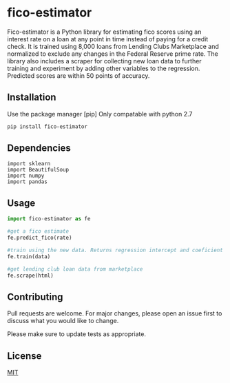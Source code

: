 # fico-estimator

Fico-estimator is a Python library for estimating fico scores using an interest rate on a loan at any point in time instead of paying for a credit check.
It is trained using 8,000 loans from Lending Clubs Marketplace and normalized to exclude any changes in the Federal Reserve prime rate. The library also includes a scraper for collecting new loan data to further training and experiment by adding other variables to the regression. Predicted scores are within 50 points of accuracy. 
## Installation

Use the package manager [pip] Only compatable with python 2.7
```bash
pip install fico-estimator
```

## Dependencies
```
import sklearn
import BeautifulSoup
import numpy
import pandas
```

## Usage

```python
import fico-estimator as fe

#get a fico estimate
fe.predict_fico(rate)

#train using the new data. Returns regression intercept and coeficient (y = mx + b)
fe.train(data)

#get lending club loan data from marketplace
fe.scrape(html)
```

## Contributing
Pull requests are welcome. For major changes, please open an issue first to discuss what you would like to change.

Please make sure to update tests as appropriate.

## License
[MIT](https://choosealicense.com/licenses/mit/)
